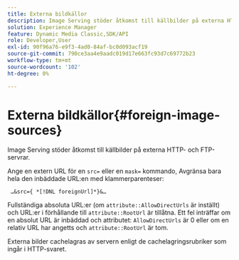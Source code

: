 ```yaml
---
title: Externa bildkällor
description: Image Serving stöder åtkomst till källbilder på externa HTTP- och FTP-servrar.
solution: Experience Manager
feature: Dynamic Media Classic,SDK/API
role: Developer,User
exl-id: 90f96a76-e9f3-4ad0-84af-bc0d093acf19
source-git-commit: 790ce3aa4e9aadc019d17e663fc93d7c69772b23
workflow-type: tm+mt
source-wordcount: '102'
ht-degree: 0%

---
```


# Externa bildkällor{#foreign-image-sources}

Image Serving stöder åtkomst till källbilder på externa HTTP- och FTP-servrar.

Ange en extern URL för en `src=` eller en `mask=` kommando, Avgränsa bara hela den inbäddade URL:en med klammerparenteser:

` …&src={ *[!DNL foreignUrl]*}&…`

Fullständiga absoluta URL:er (om `attribute::AllowDirectUrls` är inställt) och URL:er i förhållande till `attribute::RootUrl` är tillåtna. Ett fel inträffar om en absolut URL är inbäddad och attributet: `AllowDirectUrls` är 0 eller om en relativ URL har angetts och `attribute::RootUrl` är tom.

Externa bilder cachelagras av servern enligt de cachelagringsrubriker som ingår i HTTP-svaret.
